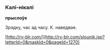 ### Калі-нікалі
**прыслоўе**

Зрэдку, час ад часу. К. наведвае.

<a rel="author">[http://rv-blr.com/](http://rv-blr.com/slounik.jsp?letterId=0&maskId=0&pageId=1270)</a>
